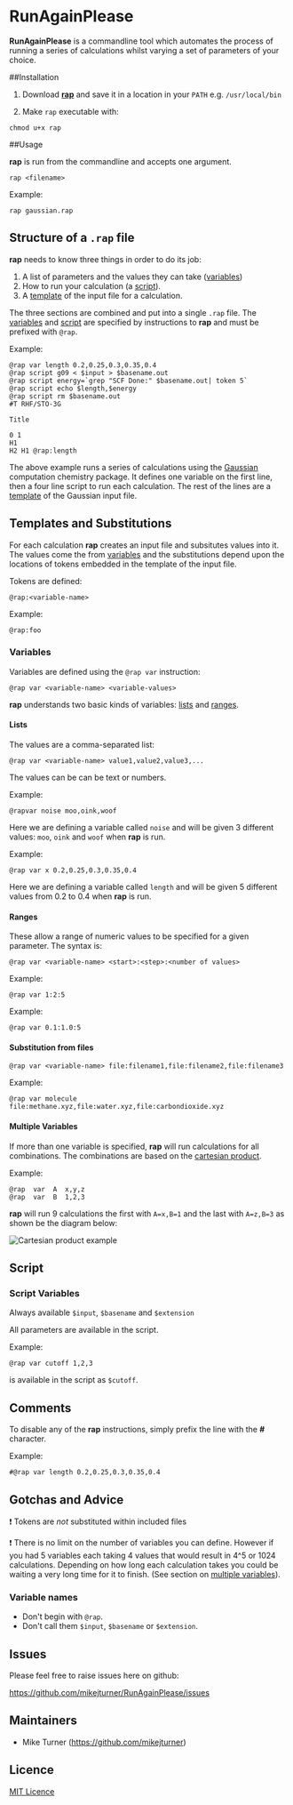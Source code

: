 RunAgainPlease
==============

**RunAgainPlease** is a commandline tool which automates the process of running a series of calculations whilst varying a set of parameters of your choice.

##Installation

1. Download [**rap**](https://github.com/mikejturner/RunAgainPlease/blob/master/rap) and save it in a location in your `PATH` e.g. `/usr/local/bin`

2. Make `rap` executable with:

```Console
chmod u+x rap
```
##Usage

**rap** is run from the commandline and accepts one argument.

```Console
rap <filename>
```

Example:

```Console
rap gaussian.rap
```

## Structure of a `.rap` file

**rap** needs to know three things in order to do its job:

1. A list of parameters and the values they can take ([variables](#variables))
2. How to run your calculation (a [script](#script)).
3. A [template](#templates-and-substitutions) of the input file for a calculation.

The three sections are combined and put into a single `.rap` file. The [variables](#variables) and [script](#script) are specified by instructions to **rap** and must be prefixed with `@rap`. 

Example:

```
@rap var length 0.2,0.25,0.3,0.35,0.4
@rap script g09 < $input > $basename.out
@rap script energy=`grep "SCF Done:" $basename.out| token 5`
@rap script echo $length,$energy
@rap script rm $basename.out
#T RHF/STO-3G

Title

0 1
H1
H2 H1 @rap:length
```

The above example runs a series of calculations using the [Gaussian](http://www.gaussian.com/) computation chemistry package. It defines one variable on the first line, then a four line script to run each calculation. The rest of the lines are a [template](#templates-and-subsitutions) of the Gaussian input file.

## Templates and Substitutions

For each calculation **rap** creates an input file and subsitutes values into it. The values come the from [variables](#variables) and the substitutions depend upon the locations of tokens embedded in the template of the input file.

Tokens are defined:

```
@rap:<variable-name>
```

Example:

```
@rap:foo
```

### Variables

Variables are defined using the `@rap var` instruction:

```
@rap var <variable-name> <variable-values>
```

**rap** understands two basic kinds of variables: [lists](#lists) and [ranges](#ranges).

#### Lists

The values are a comma-separated list:

```
@rap var <variable-name> value1,value2,value3,...
```
The values can be can be text or numbers.

Example:

```
@rapvar noise moo,oink,woof
```

Here we are defining a variable called `noise` and will be given 3 different values: `moo`, `oink` and `woof` when **rap** is run.

Example:

```
@rap var x 0.2,0.25,0.3,0.35,0.4
```

Here we are defining a variable called `length` and will be given 5 different values from 0.2 to 0.4 when **rap** is run.

#### Ranges

These allow a range of numeric values to be specified for a given parameter. The syntax is:

```
@rap var <variable-name> <start>:<step>:<number of values>
```

Example:

```
@rap var 1:2:5
```

Example:

```
@rap var 0.1:1.0:5
```

#### Substitution from files

```
@rap var <variable-name> file:filename1,file:filename2,file:filename3
```

Example:

```
@rap var molecule file:methane.xyz,file:water.xyz,file:carbondioxide.xyz
```

#### Multiple Variables

If more than one variable is specified, **rap** will run calculations for all combinations. The combinations are based on the [cartesian product](http://en.wikipedia.org/wiki/Cartesian_product).

Example:

```
@rap  var  A  x,y,z
@rap  var  B  1,2,3
```

**rap** will run 9 calculations the first with `A=x,B=1` and the last with `A=z,B=3` as shown be the diagram below:

![Cartesian product example](http://upload.wikimedia.org/wikipedia/commons/thumb/4/4e/Cartesian_Product_qtl1.svg/220px-Cartesian_Product_qtl1.svg.png)

## Script

### Script Variables

Always available `$input`, `$basename` and `$extension`

All parameters are available in the script.

Example:

```
@rap var cutoff 1,2,3
```

is available in the script as `$cutoff`.

## Comments

To disable any of the **rap** instructions, simply prefix the line with the **#** character.

Example:

```
#@rap var length 0.2,0.25,0.3,0.35,0.4
```

## Gotchas and Advice

:exclamation: Tokens are *not* substituted within included files

:exclamation: There is no limit on the number of variables you can define. However if you had 5 variables each taking 4 values that would result in 4^5 or 1024 calculations. Depending on how long each calculation takes you could be waiting a very long time for it to finish. (See section on [multiple variables](#multiple-variables)).

### Variable names

* Don't begin with `@rap`.
* Don't call them `$input`, `$basename` or `$extension`.

## Issues

Please feel free to raise issues here on github:

https://github.com/mikejturner/RunAgainPlease/issues

## Maintainers

* Mike Turner (https://github.com/mikejturner)

## Licence

[MIT Licence](https://github.com/mikejturner/RunAgainPlease/LICENCE.md)
